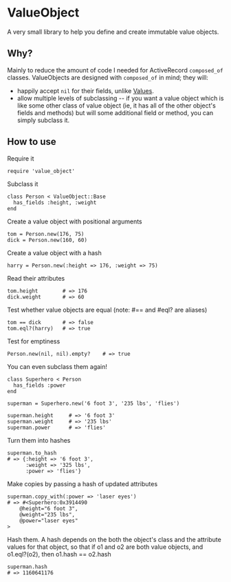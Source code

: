 # ValueObject

A very small library to help you define and create immutable value objects.

## Why?

Mainly to reduce the amount of code I needed for ActiveRecord `composed_of` classes.
ValueObjects are designed with `composed_of` in mind; they will:

* happily accept `nil` for their fields, unlike [Values](https://github.com/tcrayford/Values).
* allow multiple levels of subclassing -- if you want a value object
which is like some other class of value object (ie, it has all of the other object's fields
and methods) but will some additional field or method, you can simply subclass it.

## How to use

Require it

    require 'value_object'

Subclass it


    class Person < ValueObject::Base
      has_fields :height, :weight
    end

Create a value object with positional arguments

    tom = Person.new(176, 75)
    dick = Person.new(160, 60)

Create a value object with a hash

    harry = Person.new(:height => 176, :weight => 75)
    
Read their attributes

    tom.height        # => 176
    dick.weight       # => 60

Test whether value objects are equal (note: #== and #eql? are aliases)

    tom == dick       # => false
    tom.eql?(harry)   # => true

Test for emptiness

    Person.new(nil, nil).empty?    # => true

You can even subclass them again!

    class Superhero < Person
      has_fields :power
    end

    superman = Superhero.new('6 foot 3', '235 lbs', 'flies')

    superman.height     # => '6 foot 3'
    superman.weight     # => '235 lbs'
    superman.power      # => 'flies'

Turn them into hashes

    superman.to_hash
    # => {:height => '6 foot 3',
          :weight => '325 lbs',
          :power => 'flies'}

Make copies by passing a hash of updated attributes

    superman.copy_with(:power => 'laser eyes')
    # => #<Superhero:0x3914490
        @height="6 foot 3",
        @weight="235 lbs",
        @power="laser eyes"
    >

Hash them. A hash depends on the both the object's class and the
attribute values for that object, so that if o1 and o2 are both value
objects, and o1.eql?(o2), then o1.hash == o2.hash

    superman.hash
    # => 1160641176
